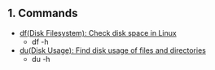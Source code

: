 ## 1. Commands
* [df(Disk Filesystem): Check disk space in Linux](https://www.tecmint.com/how-to-check-disk-space-in-linux/)
   * df -h
* [du(Disk Usage): Find disk usage of files and directories](https://www.tecmint.com/check-linux-disk-usage-of-files-and-directories/)
   * du -h
